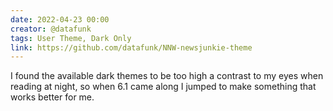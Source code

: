 ```yaml
---
date: 2022-04-23 00:00
creator: @datafunk
tags: User Theme, Dark Only
link: https://github.com/datafunk/NNW-newsjunkie-theme
---
```


I found the available dark themes to be too high a contrast to my eyes when reading at night, so when 6.1 came along I jumped to make something that works better for me.
